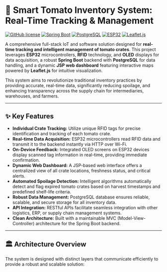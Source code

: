 # 🍅 Smart Tomato Inventory System: Real-Time Tracking & Management

[![GitHub license](https://img.shields.io/badge/license-MIT-blue.svg)](LICENSE)
[![Spring Boot](https://img.shields.io/badge/Spring%20Boot-6DB33F?style=for-the-badge&logo=spring-boot&logoColor=white)](https://spring.io/projects/spring-boot)
[![PostgreSQL](https://img.shields.io/badge/PostgreSQL-316192?style=for-the-badge&logo=postgresql&logoColor=white)](https://www.postgresql.org/)
[![ESP32](https://img.shields.io/badge/ESP32-E7352C?style=for-the-badge&logo=espressif&logoColor=white)](https://www.espressif.com/en/products/socs/esp32)
[![Leaflet.js](https://img.shields.io/badge/Leaflet.js-1C9766?style=for-the-badge&logo=leaflet&logoColor=white)](https://leafletjs.com/)

A comprehensive full-stack IoT and software solution designed for **real-time tracking and intelligent management of tomato crates**. This project leverages **ESP32** microcontrollers, **RFID** technology, and **OLED** displays for data acquisition, a robust **Spring Boot** backend with **PostgreSQL** for data handling, and a dynamic **JSP web dashboard** featuring interactive maps powered by **Leaflet.js** for intuitive visualization.

This system aims to revolutionize traditional inventory practices by providing accurate, real-time data, significantly reducing spoilage, and enhancing transparency across the supply chain for intermediaries, warehouses, and farmers.

---

## ✨ Key Features

* **Individual Crate Tracking:** Utilize unique RFID tags for precise identification and tracking of each tomato crate.
* **Real-time Data Acquisition:** ESP32 microcontrollers read RFID data and transmit it to the backend instantly via HTTP over Wi-Fi.
* **On-Device Feedback:** Integrated OLED screens on ESP32 devices display scanned tag information in real-time, providing immediate confirmation.
* **Dynamic Web Dashboard:** A JSP-based web interface offers a centralized view of all crate locations, freshness status, and critical alerts.
* **Automated Spoilage Detection:** Intelligent algorithms automatically detect and flag expired tomato crates based on harvest timestamps and predefined shelf-life criteria.
* **Robust Data Management:** PostgreSQL database ensures reliable, scalable, and secure storage for all inventory data.
* **API Integration:** RESTful APIs facilitate seamless integration with other logistics, ERP, or supply chain management systems.
* **Clean Architecture:** Built with a maintainable MVC (Model-View-Controller) architecture for the Spring Boot backend.

---

## 🏛️ Architecture Overview

The system is designed with distinct layers that communicate efficiently to provide a robust and scalable solution:
